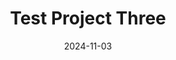 ---
layout: page
title: "Test Project Three"
description: "Description of Test Project Three."
date: 2024-11-03
categories: [Category1, Category2]
---